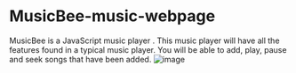 # MusicBee-music-webpage
MusicBee is a JavaScript music player .  This music player will have all the features found in a typical music player. You will be able to add, play, pause and seek songs that have been added. 
![image](https://user-images.githubusercontent.com/68496460/138448707-5f8c9395-e11a-4342-8453-4dad83922b90.png)
